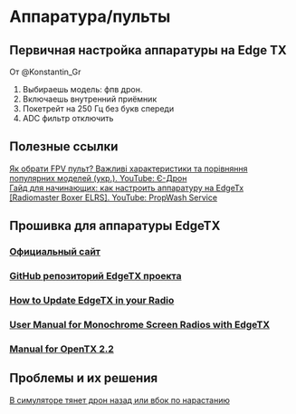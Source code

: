 # Аппаратура/пульты

## Первичная настройка аппаратуры на Edge TX 
От @Konstantin_Gr  
1. Выбираешь модель: фпв дрон.
2. Включаешь внутренний приёмник
3. Покетрейт на 250 Гц без букв спереди
4. ADC фильтр отключить

## Полезные ссылки
[Як обрати FPV пульт? Важливі характеристики та порівняння популярних моделей (укр.). YouTube: Є-Дрон](https://www.youtube.com/watch?v=qiWAyCWUw50)  
[Гайд для начинающих: как настроить аппаратуру на EdgeTx [Radiomaster Boxer ELRS]. YouTube: PropWash Service](https://www.youtube.com/watch?v=wU67j2G5Ibg)  


## Прошивка для аппаратуры EdgeTX
### [Официальный сайт](https://edgetx.org/)
### [GitHub репозиторий EdgeTX проекта](https://github.com/EdgeTX/edgetx)
### [How to Update EdgeTX in your Radio](https://oscarliang.com/flash-edgetx/)
### [User Manual for Monochrome Screen Radios with EdgeTX](https://github.com/EdgeTX/edgetx-user-manual/tree/2.7/b-and-w-radios)
### [Manual for OpenTX 2.2](https://doc.open-tx.org/manual-for-opentx-2-2)

## Проблемы и их решения
[В симуляторе тянет дрон назад или вбок по нарастанию](../../Симуляторы/Дрифт_в_симуляторе)
